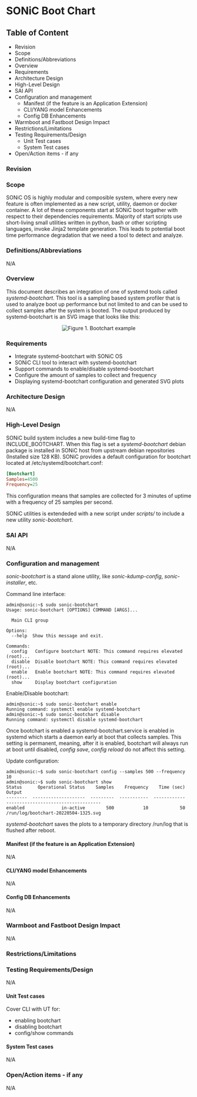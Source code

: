 <!-- omit in toc -->
# SONiC Boot Chart #

<!-- omit in toc -->
## Table of Content

- Revision
- Scope
- Definitions/Abbreviations
- Overview
- Requirements
- Architecture Design
- High-Level Design
- SAI API
- Configuration and management
	- Manifest (if the feature is an Application Extension)
	- CLI/YANG model Enhancements
	- Config DB Enhancements
- Warmboot and Fastboot Design Impact
- Restrictions/Limitations
- Testing Requirements/Design
	- Unit Test cases
	- System Test cases
- Open/Action items - if any

### Revision

### Scope

SONiC OS is highly modular and composible system, where every new feature is often implemented as a new script, utility, daemon or docker container. A lot of these components start at SONiC boot togather with respect to their dependencies requirements. Majority of start scripts use short-living small utilities written in python, bash or other scripting languages, invoke Jinja2 template generation. This leads to potential boot time performance degradation that we need a tool to detect and analyze.

### Definitions/Abbreviations

N/A

### Overview

This document describes an integration of one of systemd tools called *systemd-bootchart*. This tool is a sampling based system profiler that is used to analyze boot up performance but not limited to and can be used to collect samples after the system is booted. The output produced by systemd-bootchart is an SVG image that looks like this:

<p align=center>
<img src="img/bootchart.svg" alt="Figure 1. Bootchart example">
</p>

### Requirements

- Integrate systemd-bootchart with SONiC OS
- SONiC CLI tool to interact with systemd-bootchart
- Support commands to enable/disable systemd-bootchart
- Configure the amount of samples to collect and frequency
- Displaying systemd-bootchart configuration and generated SVG plots

### Architecture Design

N/A

### High-Level Design

SONiC build system includes a new build-time flag to INCLUDE_BOOTCHART. When this flag is set a *systemd-bootchart* debian package is installed in SONiC host from upstream debian repositories (Installed size 128 KB).
SONiC provides a default configuration for bootchart located at /etc/systemd/bootchart.conf:

```ini
[Bootchart]
Samples=4500
Frequency=25
```

This configuration means that samples are collected for 3 minutes of uptime with a frequency of 25 samples per second.

SONiC utilities is extendeded with a new script under *scripts/* to include a new utility *sonic-bootchart*.

### SAI API

N/A

### Configuration and management

*sonic-bootchart* is a stand alone utility, like *sonic-kdump-config*, *sonic-installer*, etc.

Command line interface:

```
admin@sonic:~$ sudo sonic-bootchart
Usage: sonic-bootchart [OPTIONS] COMMAND [ARGS]...

  Main CLI group

Options:
  --help  Show this message and exit.

Commands:
  config   Configure bootchart NOTE: This command requires elevated (root)...
  disable  Disable bootchart NOTE: This command requires elevated (root)...
  enable   Enable bootchart NOTE: This command requires elevated (root)...
  show     Display bootchart configuration
```

Enable/Disable bootchart:

```
admin@sonic:~$ sudo sonic-bootchart enable
Running command: systemctl enable systemd-bootchart
admin@sonic:~$ sudo sonic-bootchart disable
Running command: systemctl disable systemd-bootchart
```

Once bootchart is enabled a systemd-bootchart.service is enabled in systemd which starts a daemon early at boot that collects samples.
This setting is permanent, meaning, after it is enabled, bootchart will always run at boot until disabled, *config save*, *config reload* do not affect this setting.


Update configuration:

```
admin@sonic:~$ sudo sonic-bootchart config --samples 500 --frequency 10
admin@sonic:~$ sudo sonic-bootchart show
Status      Operational Status    Samples    Frequency    Time (sec)  Output
--------  --------------------  ---------  -----------  ------------  ------------------------------------
enabled              in-active        500           10            50  /run/log/bootchart-20220504-1325.svg
```

*systemd-bootchart* saves the plots to a temporary directory /run/log that is flushed after reboot.


#### Manifest (if the feature is an Application Extension)

N/A

#### CLI/YANG model Enhancements

N/A

#### Config DB Enhancements

N/A

### Warmboot and Fastboot Design Impact
N/A

### Restrictions/Limitations

### Testing Requirements/Design
N/A

#### Unit Test cases

Cover CLI with UT for:
  - enabling bootchart
  - disabling bootchart
  - config/show commands

#### System Test cases

N/A

### Open/Action items - if any

N/A

